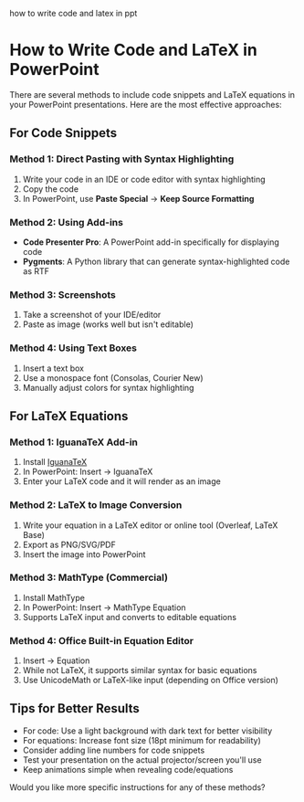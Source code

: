how to write code and latex in ppt

# How to Write Code and LaTeX in PowerPoint

There are several methods to include code snippets and LaTeX equations in your PowerPoint presentations. Here are the most effective approaches:

## For Code Snippets

### Method 1: Direct Pasting with Syntax Highlighting

1.  Write your code in an IDE or code editor with syntax highlighting
2.  Copy the code
3.  In PowerPoint, use **Paste Special** → **Keep Source Formatting**

### Method 2: Using Add-ins

- **Code Presenter Pro**: A PowerPoint add-in specifically for displaying code
- **Pygments**: A Python library that can generate syntax-highlighted code as RTF

### Method 3: Screenshots

1.  Take a screenshot of your IDE/editor
2.  Paste as image (works well but isn't editable)

### Method 4: Using Text Boxes

1.  Insert a text box
2.  Use a monospace font (Consolas, Courier New)
3.  Manually adjust colors for syntax highlighting

## For LaTeX Equations

### Method 1: IguanaTeX Add-in

1.  Install [IguanaTeX](https://www.jonathanleroux.org/software/iguanatex/)
2.  In PowerPoint: Insert → IguanaTeX
3.  Enter your LaTeX code and it will render as an image

### Method 2: LaTeX to Image Conversion

1.  Write your equation in a LaTeX editor or online tool (Overleaf, LaTeX Base)
2.  Export as PNG/SVG/PDF
3.  Insert the image into PowerPoint

### Method 3: MathType (Commercial)

1.  Install MathType
2.  In PowerPoint: Insert → MathType Equation
3.  Supports LaTeX input and converts to editable equations

### Method 4: Office Built-in Equation Editor

1.  Insert → Equation
2.  While not LaTeX, it supports similar syntax for basic equations
3.  Use UnicodeMath or LaTeX-like input (depending on Office version)

## Tips for Better Results

- For code: Use a light background with dark text for better visibility
- For equations: Increase font size (18pt minimum for readability)
- Consider adding line numbers for code snippets
- Test your presentation on the actual projector/screen you'll use
- Keep animations simple when revealing code/equations

Would you like more specific instructions for any of these methods?
